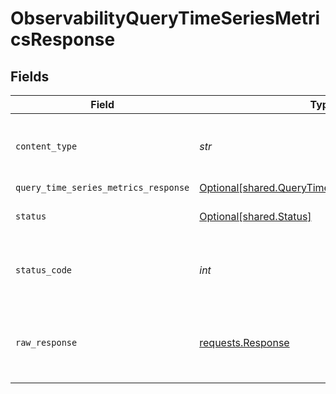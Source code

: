 # ObservabilityQueryTimeSeriesMetricsResponse


## Fields

| Field                                                                                                    | Type                                                                                                     | Required                                                                                                 | Description                                                                                              |
| -------------------------------------------------------------------------------------------------------- | -------------------------------------------------------------------------------------------------------- | -------------------------------------------------------------------------------------------------------- | -------------------------------------------------------------------------------------------------------- |
| `content_type`                                                                                           | *str*                                                                                                    | :heavy_check_mark:                                                                                       | HTTP response content type for this operation                                                            |
| `query_time_series_metrics_response`                                                                     | [Optional[shared.QueryTimeSeriesMetricsResponse]](../../models/shared/querytimeseriesmetricsresponse.md) | :heavy_minus_sign:                                                                                       | OK                                                                                                       |
| `status`                                                                                                 | [Optional[shared.Status]](../../models/shared/status.md)                                                 | :heavy_minus_sign:                                                                                       | Default error response                                                                                   |
| `status_code`                                                                                            | *int*                                                                                                    | :heavy_check_mark:                                                                                       | HTTP response status code for this operation                                                             |
| `raw_response`                                                                                           | [requests.Response](https://requests.readthedocs.io/en/latest/api/#requests.Response)                    | :heavy_minus_sign:                                                                                       | Raw HTTP response; suitable for custom response parsing                                                  |